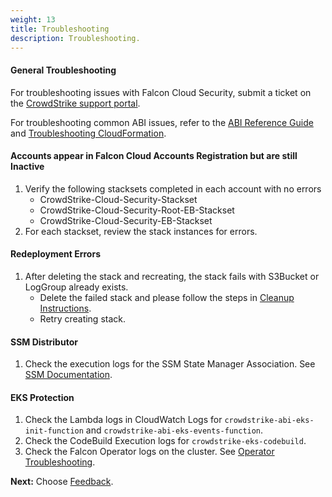 ```yaml
---
weight: 13
title: Troubleshooting
description: Troubleshooting.
---
```


#### General Troubleshooting
For troubleshooting issues with Falcon Cloud Security, submit a ticket on the [CrowdStrike support portal](https://supportportal.crowdstrike.com/).

For troubleshooting common ABI issues, refer to the [ABI Reference Guide](https://a.co/j72wxaw) and [Troubleshooting CloudFormation](https://docs.aws.amazon.com/AWSCloudFormation/latest/UserGuide/troubleshooting.html).

#### Accounts appear in Falcon Cloud Accounts Registration but are still Inactive
1. Verify the following stacksets completed in each account with no errors
    * CrowdStrike-Cloud-Security-Stackset
    * CrowdStrike-Cloud-Security-Root-EB-Stackset
    * CrowdStrike-Cloud-Security-EB-Stackset
2. For each stackset, review the stack instances for errors.

#### Redeployment Errors
1. After deleting the stack and recreating, the stack fails with S3Bucket or LogGroup already exists.
    * Delete the failed stack and please follow the steps in [Cleanup Instructions](/cleanup-instructions/index.html).
    * Retry creating stack.

#### SSM Distributor
1. Check the execution logs for the SSM State Manager Association. See [SSM Documentation](https://docs.aws.amazon.com/systems-manager/latest/userguide/state-manager-associations-history.html).

#### EKS Protection
1. Check the Lambda logs in CloudWatch Logs for ```crowdstrike-abi-eks-init-function``` and ```crowdstrike-abi-eks-events-function```.
2. Check the CodeBuild Execution logs for ```crowdstrike-eks-codebuild```.
3. Check the Falcon Operator logs on the cluster.  See [Operator Troubleshooting](https://github.com/CrowdStrike/falcon-operator/blob/main/docs/install_guide.md).

**Next:** Choose [Feedback](/feedback/index.html).